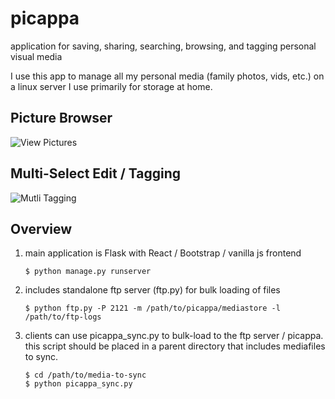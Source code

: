 # picappa
application for saving, sharing, searching, browsing, and tagging personal visual media

I use this app to manage all my personal media (family photos, vids, etc.) on a linux server I use primarily for storage at home.

## Picture Browser
![View Pictures](/images/picviewer.png, "View Pictures")

## Multi-Select Edit / Tagging
![Mutli Tagging](/images/tagger.png, "Tag Pictures")

## Overview

1. main application is Flask with React / Bootstrap / vanilla js frontend

    ```
    $ python manage.py runserver
    ```
1. includes standalone ftp server (ftp.py) for bulk loading of files

    ```
    $ python ftp.py -P 2121 -m /path/to/picappa/mediastore -l /path/to/ftp-logs
    ```
1. clients can use picappa\_sync.py to bulk-load to the ftp server / picappa. this script should be placed in a parent directory that includes mediafiles to sync.

    ```
    $ cd /path/to/media-to-sync
    $ python picappa_sync.py
    ```
